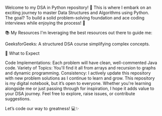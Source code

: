 Welcome to my DSA in Python repository! 🚀 This is where I embark on an exciting journey to master Data Structures and Algorithms using Python. The goal? To build a solid problem-solving foundation and ace coding interviews while enjoying the process! 🎯

📚 My Resources
I'm leveraging the best resources out there to guide me:

GeeksforGeeks: A structured DSA course simplifying complex concepts.

🌟 What to Expect

Code Implementations: Each problem will have clean, well-commented Java code.
Variety of Topics: You'll find it all from arrays and recursion to graphs and dynamic programming.
Consistency: I actively update this repository with new problem solutions as I continue to learn and grow.
This repository is my digital notebook, but it’s open to everyone. Whether you're learning alongside me or just passing through for inspiration, I hope it adds value to your DSA journey. Feel free to explore, raise issues, or contribute suggestions.

Let’s code our way to greatness! 💻✨

